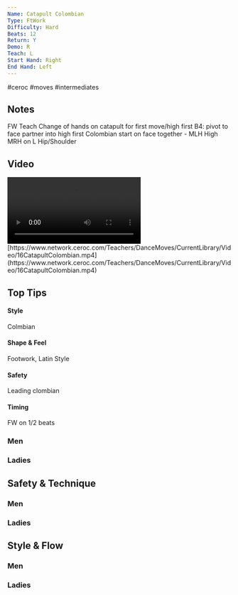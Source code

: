 ```yaml
---
Name: Catapult Colombian
Type: FtWork
Difficulty: Hard
Beats: 12
Return: Y
Demo: R
Teach: L
Start Hand: Right
End Hand: Left
---
```


#ceroc #moves #intermediates
## Notes
FW Teach
Change of hands on catapult for first move/high first
B4: pivot to face partner into high first
Colombian start on face together - MLH High MRH on L Hip/Shoulder

## Video
<video controls>
    <source src="https://www.network.ceroc.com/Teachers/DanceMoves/CurrentLibrary/Video/16CatapultColombian.mp4" type="video/mp4">
    
</video>
[https://www.network.ceroc.com/Teachers/DanceMoves/CurrentLibrary/Video/16CatapultColombian.mp4](https://www.network.ceroc.com/Teachers/DanceMoves/CurrentLibrary/Video/16CatapultColombian.mp4)


## Top Tips

#### Style
Colmbian

#### Shape & Feel
Footwork, Latin Style

#### Safety
Leading clombian

#### Timing
FW on 1/2 beats

### Men

### Ladies

## Safety & Technique
### Men

### Ladies

## Style & Flow


### Men

### Ladies


